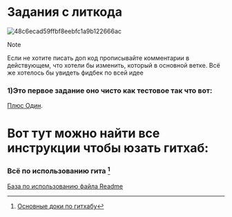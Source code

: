 # Задания с литкода
![48c6ecad59ffbf8eebfc1a9b122666ac](https://github.com/user-attachments/assets/fa60b7a5-a578-496d-abad-5b4f85b40024)
> [!NOTE]
> Если не хотите писать доп код прописывайте комментарии в действующем, что хотели бы изменить, который в основной ветке.
Всё же хотелось бы увидеть фидбек по всей идее
### 1)Это первое задание оно чисто как тестовое так что вот:

[Плюс Один](https://leetcode.com/problems/plus-one/description/).


# Вот тут можно найти все инструкции чтобы юзать гитхаб:
### Всё по использованию гита [^1] 
[^1]:[Основные доки по гитхабу](https://docs.github.com/en)

[База по использованию файла Readme](https://docs.github.com/en/get-started/writing-on-github/getting-started-with-writing-and-formatting-on-github/basic-writing-and-formatting-syntax)
